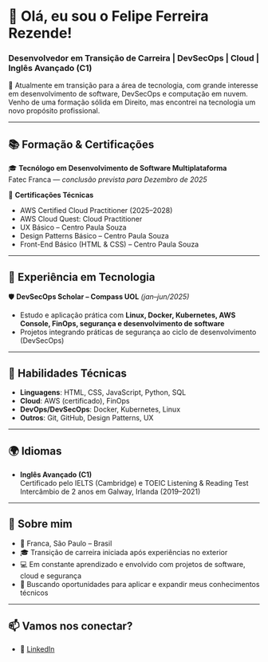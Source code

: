 # 👋 Olá, eu sou o Felipe Ferreira Rezende!  
### Desenvolvedor em Transição de Carreira | DevSecOps | Cloud | Inglês Avançado (C1)

🎯 Atualmente em transição para a área de tecnologia, com grande interesse em desenvolvimento de software, DevSecOps e computação em nuvem. Venho de uma formação sólida em Direito, mas encontrei na tecnologia um novo propósito profissional.

---

## 📚 Formação & Certificações

🎓 **Tecnólogo em Desenvolvimento de Software Multiplataforma**  
Fatec Franca — *conclusão prevista para Dezembro de 2025*

🧠 **Certificações Técnicas**  
- AWS Certified Cloud Practitioner (2025–2028)  
- AWS Cloud Quest: Cloud Practitioner  
- UX Básico – Centro Paula Souza  
- Design Patterns Básico – Centro Paula Souza  
- Front-End Básico (HTML & CSS) – Centro Paula Souza  

---

## 💼 Experiência em Tecnologia

🛡️ **DevSecOps Scholar – Compass UOL** *(jan–jun/2025)*  
- Estudo e aplicação prática com **Linux, Docker, Kubernetes, AWS Console, FinOps, segurança e desenvolvimento de software**  
- Projetos integrando práticas de segurança ao ciclo de desenvolvimento (DevSecOps)

---

## 🔧 Habilidades Técnicas

- **Linguagens**: HTML, CSS, JavaScript, Python, SQL  
- **Cloud**: AWS (certificado), FinOps  
- **DevOps/DevSecOps**: Docker, Kubernetes, Linux  
- **Outros**: Git, GitHub, Design Patterns, UX

---

## 🌍 Idiomas

- **Inglês Avançado (C1)**  
  Certificado pelo IELTS (Cambridge) e TOEIC Listening & Reading Test  
  Intercâmbio de 2 anos em Galway, Irlanda (2019–2021)

---

## 📌 Sobre mim

- 📍 Franca, São Paulo – Brasil  
- 🎓 Transição de carreira iniciada após experiências no exterior  
- 💻 Em constante aprendizado e envolvido com projetos de software, cloud e segurança  
- 🔎 Buscando oportunidades para aplicar e expandir meus conhecimentos técnicos

---

## 📫 Vamos nos conectar?

- 🔗 [LinkedIn](https://www.linkedin.com/in/seu-link-aqui)  




